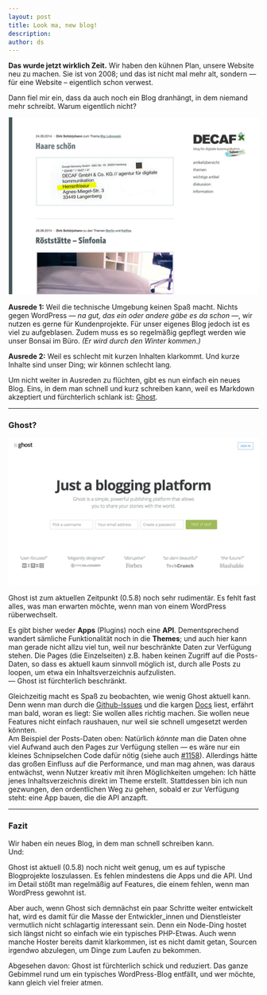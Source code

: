 ```yaml
---
layout: post
title: Look ma, new blog!
description:
author: ds
---
```


__Das wurde jetzt wirklich Zeit.__ Wir haben den kühnen Plan, unsere Website neu zu machen. Sie ist von 2008; und das ist nicht mal mehr alt, sondern — für eine Website – eigentlich schon verwest.

Dann fiel mir ein, dass da auch noch ein Blog dranhängt, in dem niemand mehr schreibt. Warum eigentlich nicht?

![DECAF-Blog bis gestern](/content/images/2015/02/decaf-blog-2008.jpg)

__Ausrede 1:__ Weil die technische Umgebung keinen Spaß macht. Nichts gegen WordPress _— na gut, das ein oder andere gäbe es da schon —_, wir nutzen es gerne für Kundenprojekte. Für unser eigenes Blog jedoch ist es viel zu aufgeblasen. Zudem muss es so regelmäßig gepflegt werden wie unser Bonsai im Büro. _(Er wird durch den Winter kommen.)_

__Ausrede 2:__ Weil es schlecht mit kurzen Inhalten klarkommt. Und kurze Inhalte sind unser Ding; wir können schlecht lang.

Um nicht weiter in Ausreden zu flüchten, gibt es nun einfach ein neues Blog. Eins, in dem man schnell und kurz schreiben kann, weil es Markdown akzeptiert und fürchterlich schlank ist: [Ghost](https://ghost.org).

---

### Ghost?

[![Ghost.org](/content/images/2015/02/ghost-org.jpg)](http://ghost.org)

Ghost ist zum aktuellen Zeitpunkt (0.5.8) noch sehr rudimentär. Es fehlt fast alles, was man erwarten möchte, wenn man von einem WordPress rüberwechselt.

Es gibt bisher weder __Apps__ (Plugins) noch eine __API__. Dementsprechend wandert sämliche Funktionalität noch in die __Themes__; und auch hier kann man gerade nicht allzu viel tun, weil nur beschränkte Daten zur Verfügung stehen. Die Pages (die Einzelseiten) z.B. haben keinen Zugriff auf die Posts-Daten, so dass es aktuell kaum sinnvoll möglich ist, durch alle Posts zu loopen, um etwa ein Inhaltsverzeichnis aufzulisten.  
— Ghost ist fürchterlich beschränkt.

Gleichzeitig macht es Spaß zu beobachten, wie wenig Ghost aktuell kann. Denn wenn man durch die [Github-Issues](https://github.com/TryGhost/Ghost/issues) und die kargen [Docs](http://docs.ghost.org) liest, erfährt man bald, woran es liegt: Sie wollen alles richtig machen. Sie wollen neue Features nicht einfach raushauen, nur weil sie schnell umgesetzt werden könnten.  
Am Beispiel der Posts-Daten oben: Natürlich _könnte_ man die Daten ohne viel Aufwand auch den Pages zur Verfügung stellen — es wäre nur ein kleines Schnipselchen Code dafür nötig (siehe auch [#1158](https://github.com/TryGhost/Ghost/issues/1158)). Allerdings hätte das großen Einfluss auf die Performance, und man mag ahnen, was daraus entwächst, wenn Nutzer kreativ mit ihren Möglichkeiten umgehen: Ich hätte jenes Inhaltsverzeichnis direkt im Theme erstellt. Stattdessen bin ich nun gezwungen, den ordentlichen Weg zu gehen, sobald er zur Verfügung steht: eine App bauen, die die API anzapft.

---

### Fazit

Wir haben ein neues Blog, in dem man schnell schreiben kann.  
Und:

Ghost ist aktuell (0.5.8) noch nicht weit genug, um es auf typische Blogprojekte loszulassen. Es fehlen mindestens die Apps und die API. Und im Detail stößt man regelmäßig auf Features, die einem fehlen, wenn man WordPress gewohnt ist.

Aber auch, wenn Ghost sich demnächst ein paar Schritte weiter entwickelt hat, wird es damit für die Masse der Entwickler_innen und Dienstleister vermutlich nicht schlagartig interessant sein. Denn ein Node-Ding hostet sich längst nicht so einfach wie ein typisches PHP-Etwas. Auch wenn manche Hoster bereits damit klarkommen, ist es nicht damit getan, Sourcen irgendwo abzulegen, um Dinge zum Laufen zu bekommen.

Abgesehen davon: Ghost ist fürchterlich schick und reduziert. Das ganze Gebimmel rund um ein typisches WordPress-Blog entfällt, und wer möchte, kann gleich viel freier atmen.
